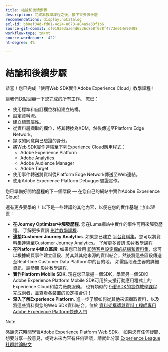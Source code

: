 ```yaml
---
title: 結論和後續步驟
description: 完成本教學課程之後，接下來要做什麼
recommendations: display,noCatalog
exl-id: bb0ef04d-fd01-4c24-8670-a84a9e33f1b6
source-git-commit: cf0193e3aae4d6536c868f078f4773ee14e90408
workflow-type: tm+mt
source-wordcount: '422'
ht-degree: 4%

---
```


# 結論和後續步驟

恭喜！您已完成「使用Web SDK實作Adobe Experience Cloud」教學課程！

讓我們快點回顧一下您完成的所有工作。 您已：

* 使用標準和自訂欄位群組建立結構。
* 設定資料流。
* 建立標籤屬性。
* 從資料層擷取的欄位，將其轉換為XDM，然後傳送至Platform Edge Network。
* 擷取的同意與已驗證的身分。
* 將Web SDK實作連結至下列Experience Cloud應用程式：
   * Adobe Experience Platform
   * Adobe Analytics
   * Adobe Audience Manager
   * Adobe Target
* 使用事件轉送將資料從Platform Edge Network傳送至Web連結。
* 使用Adobe Experience Platform Debugger驗證實作。

您已準備好開始歷程的下一個階段 — 在您自己的網站中實作Adobe Experience Cloud!

還有更多要學的！ 以下是一些建議的其他內容，以便在您的實作基礎上加以建置：


* **在Journey Optimizer中觸發歷程**. 您在Luma網站中實作的事件可用來觸發歷程。 了解更多資訊 [影片教學課程](https://experienceleague.adobe.com/docs/journey-optimizer-learn/tutorials/create-journeys/use-case-transactional-journey.html).
* **連接Customer Journey Analytics**. 如果您已建立 [平台資料集](setup-experience-platform.md)，您可以將資料集連線至Customer Journey Analytics。 了解更多資訊 [影片教學課程](https://experienceleague.adobe.com/docs/customer-journey-analytics-learn/tutorials/connecting-customer-journey-analytics-to-data-sources-in-platform.html)
* **在Platform中建立區段**. 如果您已啟用 [即時客戶設定檔的結構和資料集](setup-experience-platform.md)，您可以根據網頁事件建立區段、將其與其他來源的資料結合，然後將這些區段傳送至Real-time Customer Data Platform中的目的地。 如需區段產生器的詳細資訊，請參閱 [影片教學課程](https://experienceleague.adobe.com/docs/platform-learn/tutorials/segments/create-segments.html).
* **實作Platform Mobile SDK**. 現在您已掌握一個SDK，學習另一個SDK! Adobe Experience Platform Mobile SDK可用於支援行動應用程式上的Experience Cloud和協力廠商服務。 也有類似的 [行動SDK的實作教學課程](https://experienceleague.adobe.com/docs/platform-learn/implement-mobile-sdk/overview.html). 完成兩者，並查看各裝置的設定檔合併！
* **深入了解Experience Platform**. 進一步了解如何從其他來源擷取資料，以及將這些資料與您的Web SDK資料結合，位於 [資料架構師與資料工程師專用Adobe Experience Platform快速入門](https://experienceleague.adobe.com/docs/platform-learn/getting-started-for-data-architects-and-data-engineers/overview.html)


>[!NOTE]
>
>感謝您花時間學習Adobe Experience Platform Web SDK。 如果您有任何疑問、想要分享一般意見，或對未來內容有任何建議，請就此分享 [Experience League社群討論貼文](https://experienceleaguecommunities.adobe.com/t5/adobe-experience-platform-launch/tutorial-discussion-implement-adobe-experience-cloud-with-web/td-p/444996)
